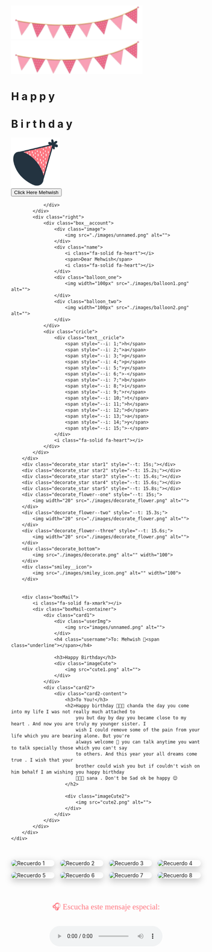 
<!DOCTYPE html>
<html lang="en">

<head>
    <meta charset="UTF-8">
    <meta name="viewport" content="width=device-width, initial-scale=1.0">
    <meta name="title" content="Happy Birthday Website 2.0 | Aoudumber Bade">
    <meta name="github" content="https://github.com/Aoudumber-Bade">
    <title>Mehwish Birthday</title>
    <link rel="stylesheet" href="style.css">
    <link rel="stylesheet" href="https://cdnjs.cloudflare.com/ajax/libs/font-awesome/6.5.1/css/all.min.css"
        integrity="sha512-DTOQO9RWCH3ppGqcWaEA1BIZOC6xxalwEsw9c2QQeAIftl+Vegovlnee1c9QX4TctnWMn13TZye+giMm8e2LwA=="
        crossorigin="anonymous" referrerpolicy="no-referrer" />
    <link
        href="https://fonts.googleapis.com/css2?family=Dancing+Script:wght@500;700&family=Poppins:wght@400;600&display=swap"
        rel="stylesheet">
    <script src="https://code.jquery.com/jquery-3.7.1.min.js"
        integrity="sha256-/JqT3SQfawRcv/BIHPThkBvs0OEvtFFmqPF/lYI/Cxo=" crossorigin="anonymous"></script>
</head>

<body>
    <div id="wrapper">
        <div class="flag__birthday">
            <img src="./images/1.png" alt="" width="350" class="flag__left">
            <img src="./images/1.png" alt="" width="350" class="flag__right">
        </div>
        <div class="content">
            <div class="left">
                <div class="title">
                    <h1 class="happy">
                        <span style="--t: 4s;">H</span>
                        <span style="--t: 4.2s;">a</span>
                        <span style="--t: 4.4s;">p</span>
                        <span style="--t: 4.6s;">p</span>
                        <span style="--t: 4.8s;">y</span>
                    </h1>
                    <h1 class="birthday">
                        <span style="--t: 5s;">B</span>
                        <span style="--t: 5.2s;">i</span>
                        <span style="--t: 5.4s;">r</span>
                        <span style="--t: 5.6s;">t</span>
                        <span style="--t: 5.8s;">h</span>
                        <span style="--t: 6s;">d</span>
                        <span style="--t: 6.2s;">a</span>
                        <span style="--t: 6.4s;">y</span>
                    </h1>
                    <div class="hat">
                        <img src="./images/hat.png" alt="" width="130">
                    </div>
                </div>
                <div class="date__of__birth">
                    <span></span>
                </div>
                <div class="btn">
                    <button id="btn__letter">
                        <div class="mail">
                            Click Here Mehwish
                            <i class="fa-regular fa-envelope"></i>
                        </div>
                    </button>

                </div>
            </div>
            <div class="right">
                <div class="box__account">
                    <div class="image">
                        <img src="./images/unnamed.png" alt="">
                    </div>
                    <div class="name">
                        <i class="fa-solid fa-heart"></i>
                        <span>Dear Mehwish</span>
                        <i class="fa-solid fa-heart"></i>
                    </div>
                    <div class="balloon_one">
                        <img width="100px" src="./images/balloon1.png" alt="">
                    </div>
                    <div class="balloon_two">
                        <img width="100px" src="./images/balloon2.png" alt="">
                    </div>
                </div>
                <div class="cricle">
                    <div class="text__cricle">
                        <span style="--i: 1;">h</span>
                        <span style="--i: 2;">a</span>
                        <span style="--i: 3;">p</span>
                        <span style="--i: 4;">p</span>
                        <span style="--i: 5;">y</span>
                        <span style="--i: 6;">-</span>
                        <span style="--i: 7;">b</span>
                        <span style="--i: 8;">i</span>
                        <span style="--i: 9;">r</span>
                        <span style="--i: 10;">t</span>
                        <span style="--i: 11;">h</span>
                        <span style="--i: 12;">d</span>
                        <span style="--i: 13;">a</span>
                        <span style="--i: 14;">y</span>
                        <span style="--i: 15;">-</span>
                    </div>
                    <i class="fa-solid fa-heart"></i>
                </div>
            </div>
        </div>
        <div class="decorate_star star1" style="--t: 15s;"></div>
        <div class="decorate_star star2" style="--t: 15.2s;"></div>
        <div class="decorate_star star3" style="--t: 15.4s;"></div>
        <div class="decorate_star star4" style="--t: 15.6s;"></div>
        <div class="decorate_star star5" style="--t: 15.8s;"></div>
        <div class="decorate_flower--one" style="--t: 15s;">
            <img width="20" src="./images/decorate_flower.png" alt="">
        </div>
        <div class="decorate_flower--two" style="--t: 15.3s;">
            <img width="20" src="./images/decorate_flower.png" alt="">
        </div>
        <div class="decorate_flower--three" style="--t: 15.6s;">
            <img width="20" src="./images/decorate_flower.png" alt="">
        </div>
        <div class="decorate_bottom">
            <img src="./images/decorate.png" alt="" width="100">
        </div>
        <div class="smiley__icon">
            <img src="./images/smiley_icon.png" alt="" width="100">
        </div>


        <div class="boxMail">
            <i class="fa-solid fa-xmark"></i>
            <div class="boxMail-container">
                <div class="card1">
                    <div class="userImg">
                        <img src="images/unnamed.png" alt="">
                    </div>
                    <h4 class="username">To: Mehwish 💖<span class="underline"></span></h4>

                    <h3>Happy Birthday</h3>
                    <div class="imageCute">
                        <img src="cute1.png" alt="">
                    </div>
                </div>
                <div class="card2">
                    <div class="card2-content">
                        <h3>To You!</h3>
                        <h2>Happy birthday 🥳🎂🥳 chanda the day you come into my life I was not really much attached to
                            you but day by day you became close to my heart . And now you are truly my younger sister. I
                            wish I could remove some of the pain from your life which you are bearing alone. But you're
                            always welcome 🤗 you can talk anytime you want to talk specially those which you can't say
                            to others. And this year your all dreams come true . I wish that your
                            brother could wish you but if couldn't wish on him behalf I am wishing you happy birthday
                            🎈🎂🎈 sana . Don't be Sad ok be happy 😌
                        </h2>

                        <div class="imageCute2">
                            <img src="cute2.png" alt="">
                        </div>
                    </div>
                </div>
            </div>
        </div>
    </div>

</body>
<script>
    let datetxt = "27 May";
    let datatxtletter = "My love. You are a very special girl. I always silently thank you for coming into my life. Today, I wish you all the best, lots of health, and lots of joy. I always hope we will celebrate many more birthdays like this together. Happy birthday to you.💕";
    let titleLetter = "To you";
    let charArrDate = datetxt.split('');
    let charArrDateLetter = datatxtletter.split('');
    let charArrTitle = titleLetter.split('');
    let currentIndex = 0;
    let currentIndexLetter = 0;
    let currentIndexTitle = 0;
    let date__of__birth = document.querySelector(".date__of__birth span");
    let text__letter = document.querySelector(".text__letter p");
    setTimeout(function () {
        timeDatetxt = setInterval(function () {
            if (currentIndex < charArrDate.length) {
                date__of__birth.textContent += charArrDate[currentIndex];
                currentIndex++;
            }
            else {
                let i = document.createElement("i");
                i.className = "fa-solid fa-star"
                document.querySelector(".date__of__birth").prepend(i)
                document.querySelector(".date__of__birth").appendChild(i.cloneNode(true))
                clearInterval(timeDatetxt)
            }
        }, 100)
    }, 12000)

    var intervalContent;
    var intervalTitle;
    $("#btn__letter").on("click", function () {
        $(".box__letter").slideDown()
        setTimeout(function () {
            $(".letter__border").slideDown();
        }, 1000)
        setTimeout(function () {
            intervalTitle = setInterval(function () {
                if (currentIndexTitle < charArrTitle.length) {
                    document.querySelector(".title__letter").textContent += charArrTitle[currentIndexTitle];
                    let i = document.createElement("i");
                    i.className = "fa-solid fa-heart"
                    document.querySelector(".title__letter").appendChild(i)
                    currentIndexTitle++;
                }
                else {
                    clearInterval(intervalTitle)
                }
            }, 100)
        }, 2000)
        setTimeout(function () {
            document.querySelector("#heart__letter").classList.add("animationOp");
            document.querySelector(".love__img").classList.add("animationOp");
            document.querySelector("#mewmew").classList.add("animationOp");
        }, 2800)
        setTimeout(function () {
            document.querySelectorAll(".heart").forEach((item) => {
                item.classList.add("animation")
            })
        }, 3500)
        setTimeout(function () {
            intervalContent = setInterval(function () {
                if (currentIndexLetter < charArrDateLetter.length) {
                    text__letter.textContent += charArrDateLetter[currentIndexLetter];
                    currentIndexLetter++;
                }
                else {
                    clearInterval(intervalContent)
                }
            }, 50)
        }, 6000)
    })
    $(".close").on("click", function () {
        clearInterval(intervalContent)
        document.querySelector(".title__letter").textContent = "";
        text__letter.textContent = "";
        currentIndexLetter = 0
        currentIndexTitle = 0
        document.querySelector("#heart__letter").classList.remove("animationOp");
        document.querySelector(".love__img").classList.remove("animationOp");
        document.querySelector("#mewmew").classList.remove("animationOp");
        document.querySelectorAll(".heart").forEach((item) => {
            item.classList.remove("animation")
        })
        $(".box__letter").slideUp();
        $(".letter__border").slideUp();
    })



    let mailBox = document.querySelector('.mail')
    let boxmail = document.querySelector('.boxMail')
    var close = document.querySelector('.fa-xmark')
    mailBox.onclick = function () {
        mailBox.classList.toggle('active')
        boxmail.classList.add('active')
    }

    close.addEventListener('click', function () {
        boxmail.classList.remove('active')
    })
</script>

<div class="collage">
    <img src="images/collage1.jpg" alt="Recuerdo 1">
    <img src="images/collage2.jpg" alt="Recuerdo 2">
    <img src="images/collage3.jpg" alt="Recuerdo 3">
    <img src="images/collage4.jpg" alt="Recuerdo 4">
    <img src="images/collage5.jpg" alt="Recuerdo 5">
    <img src="images/collage6.jpg" alt="Recuerdo 6">
    <img src="images/collage7.jpg" alt="Recuerdo 7">
    <img src="images/collage8.jpg" alt="Recuerdo 8">
</div>

<!-- 🎧 Audio final -->
<div class="audio-final">
    <p>🎧 Escucha este mensaje especial:</p>
    <audio controls>
        <source src="mensaje-final.mp3" type="audio/mpeg">
        Tu navegador no soporta audio.
    </audio>
</div>

<style>
/* 🎼 Collage */
.collage {
    display: grid;
    grid-template-columns: repeat(4, 1fr);
    gap: 15px;
    margin: 50px auto;
    max-width: 900px;
}
.collage img {
    width: 100%;
    border-radius: 20px;
    box-shadow: 0 6px 18px rgba(0,0,0,0.25);
    transition: transform .3s ease-in-out, box-shadow .3s ease-in-out;
}
.collage img:hover {
    transform: scale(1.05);
    box-shadow: 0 10px 25px rgba(0,0,0,0.3);
}

/* 🎧 Audio final */
.audio-final {
    text-align: center;
    margin: 60px 0;
    font-size: 1.3rem;
    font-family: 'Dancing Script', cursive;
    color: #FF7882;
    animation: fadeIn 2s ease-in-out;
}
.audio-final audio {
    margin-top: 10px;
}
@keyframes fadeIn {
    from {opacity: 0;}
    to {opacity: 1;}
}
</style>


</html>
